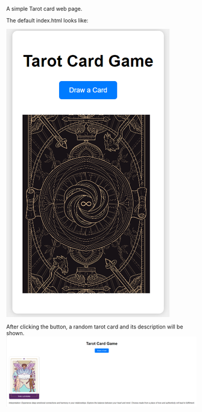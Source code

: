 A simple Tarot card web page.

The default index.html looks like:

![screenshot1](images/screenshot1.png)

After clicking the button, a random tarot card and its description will be shown.
![screenshot2](images/screenshot2.png)